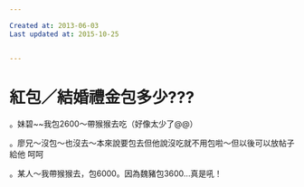 ```yaml
---

Created at: 2013-06-03
Last updated at: 2015-10-25


---
```


# 紅包／結婚禮金包多少???


。妹碧~~我包2600〜帶猴猴去吃（好像太少了@@）

。廖兄〜沒包〜也沒去〜本來說要包去但他說沒吃就不用包啦〜但以後可以放帖子給他 呵呵

。某人～我帶猴猴去，包6000。因為魏豬包3600...真是吼！


